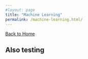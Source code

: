 ```yaml
---
#layout: page
title: "Machine Learning"
permalink: /machine-learning.html/
---
```


[Back to Home](./)

## Also testing